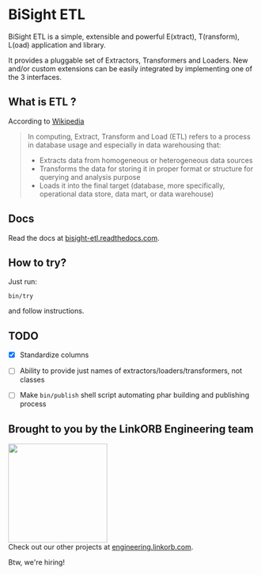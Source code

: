 # BiSight ETL

BiSight ETL is a simple, extensible and powerful E(xtract), T(ransform), L(oad) application and library.

It provides a pluggable set of Extractors, Transformers and Loaders. New and/or custom extensions can
be easily integrated by implementing one of the 3 interfaces.

## What is ETL ?

According to [Wikipedia](http://en.wikipedia.org/wiki/Extract,_transform,_load)

> In computing, Extract, Transform and Load (ETL) refers to a process in database usage and especially in data warehousing that:
>
> * Extracts data from homogeneous or heterogeneous data sources
> * Transforms the data for storing it in proper format or structure for querying and analysis purpose
> * Loads it into the final target (database, more specifically, operational data store, data mart, or data warehouse)

## Docs

Read the docs at [bisight-etl.readthedocs.com](http://bisight-etl.readthedocs.com/).

## How to try?

Just run:

```
bin/try
```

and follow instructions.

## TODO

- [x] Standardize columns
- [ ] Ability to provide just names of extractors/loaders/transformers, not classes
- [ ] Make `bin/publish` shell script automating phar building and publishing process


## Brought to you by the LinkORB Engineering team

<img src="http://www.linkorb.com/d/meta/tier1/images/linkorbengineering-logo.png" width="200px" /><br />
Check out our other projects at [engineering.linkorb.com](http://engineering.linkorb.com).

Btw, we're hiring!
